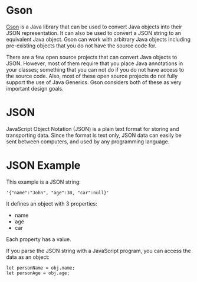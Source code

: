 # Gson
[Gson](https://github.com/google/gson) is a Java library that can be used to convert Java objects into their JSON representation. It can also be used to convert a JSON string to an equivalent Java object. Gson can work with arbitrary Java objects including pre-existing objects that you do not have the source code for.

There are a few open source projects that can convert Java objects to JSON. However, most of them require that you place Java annotations in your classes; something that you can not do if you do not have access to the source code. Also, most of these open source projects do not fully support the use of Java Generics. Gson considers both of these as very important design goals.

# JSON
JavaScript Object Notation (JSON) is a plain text format for storing and transporting data. Since the format is text only, JSON data can easily be sent between computers, and used by any programming language. 

# JSON Example
This example is a JSON string:
```
'{"name":"John", "age":30, "car":null}'
```
It defines an object with 3 properties:
- name
- age
- car

Each property has a value.

If you parse the JSON string with a JavaScript program, you can access the data as an object:
```
let personName = obj.name;
let personAge = obj.age;
```
